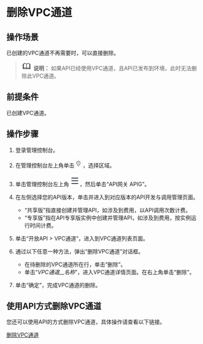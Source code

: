# 删除VPC通道<a name="ZH-CN_TOPIC_0000001188957157"></a>

## 操作场景<a name="zh-cn_topic_0000001128377402_zh-cn_topic_0108894731_section1049118613499"></a>

已创建的VPC通道不再需要时，可以直接删除。

>![](public_sys-resources/icon-note.gif) **说明：** 
>如果API已经使用VPC通道，且API已发布到环境，此时无法删除此VPC通道。

## 前提条件<a name="zh-cn_topic_0000001128377402_zh-cn_topic_0108894731_section2234711104910"></a>

已创建VPC通道。

## 操作步骤<a name="zh-cn_topic_0000001128377402_zh-cn_topic_0108894731_section19956948123818"></a>

1.  登录管理控制台。
2.  在管理控制台左上角单击![](figures/icon-region.png)，选择区域。
3.  单击管理控制台左上角![](figures/zh-cn_image_0000001146031744.png)，然后单击“API网关 APIG”。
4.  在左侧选择您的API版本，单击并进入到对应版本的API开发与调用管理页面。
    -   “共享版”指直接创建并管理API，如涉及到费用，以API调用次数计费。
    -   “专享版”指在API专享版实例中创建并管理API，如涉及到费用，按实例运行时间计费。

5.  单击“开放API \> VPC通道”，进入到VPC通道列表页面。
6.  通过以下任意一种方法，弹出“删除VPC通道”对话框。
    -   在待删除的VPC通道所在行，单击“删除”。
    -   单击“_VPC通道__名称_”，进入VPC通道详情页面。在右上角单击“删除”。

7.  单击“确定”，完成VPC通道的删除。

## 使用API方式删除VPC通道<a name="zh-cn_topic_0000001128377402_zh-cn_topic_0108894731_zh-cn_topic_0080101678_section7546754133419"></a>

您还可以使用API的方式删除VPC通道，具体操作请查看以下链接。

[删除VPC通道](https://support.huaweicloud.com/api-apig/DeleteVpcChannelV2.html)

